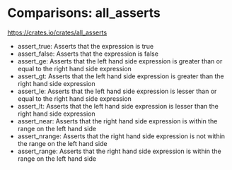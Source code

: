 # Comparisons: all_asserts

https://crates.io/crates/all_asserts

* assert_true: Asserts that the expression is true 
* assert_false: Asserts that the expression is false
* assert_ge: Asserts that the left hand side expression is greater than or equal to the right hand side expression
* assert_gt: Asserts that the left hand side expression is greater than the right hand side expression
* assert_le: Asserts that the left hand side expression is lesser than or equal to the right hand side expression
* assert_lt: Asserts that the left hand side expression is lesser than the right hand side expression
* assert_near: Asserts that the right hand side expression is within the range on the left hand side
* assert_nrange: Asserts that the right hand side expression is not within the range on the left hand side
* assert_range: Asserts that the right hand side expression is within the range on the left hand side

